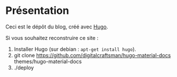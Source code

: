 # Présentation
Ceci est le dépôt du blog, créé avec [Hugo](https://gohugo.io).

Si vous souhaitez reconstruire ce site :

1. Installer Hugo (sur debian : `apt-get install hugo`).
2. git clone https://github.com/digitalcraftsman/hugo-material-docs themes/hugo-material-docs
3. ./deploy
